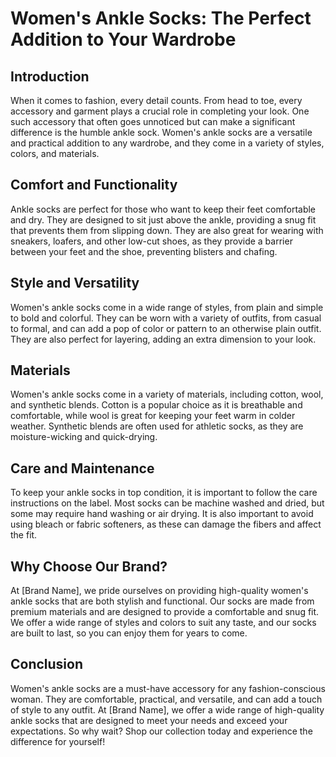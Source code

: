 # Women's Ankle Socks: The Perfect Addition to Your Wardrobe

## Introduction
When it comes to fashion, every detail counts. From head to toe, every accessory and garment plays a crucial role in completing your look. One such accessory that often goes unnoticed but can make a significant difference is the humble ankle sock. Women's ankle socks are a versatile and practical addition to any wardrobe, and they come in a variety of styles, colors, and materials.

## Comfort and Functionality
Ankle socks are perfect for those who want to keep their feet comfortable and dry. They are designed to sit just above the ankle, providing a snug fit that prevents them from slipping down. They are also great for wearing with sneakers, loafers, and other low-cut shoes, as they provide a barrier between your feet and the shoe, preventing blisters and chafing.

## Style and Versatility
Women's ankle socks come in a wide range of styles, from plain and simple to bold and colorful. They can be worn with a variety of outfits, from casual to formal, and can add a pop of color or pattern to an otherwise plain outfit. They are also perfect for layering, adding an extra dimension to your look.

## Materials
Women's ankle socks come in a variety of materials, including cotton, wool, and synthetic blends. Cotton is a popular choice as it is breathable and comfortable, while wool is great for keeping your feet warm in colder weather. Synthetic blends are often used for athletic socks, as they are moisture-wicking and quick-drying.

## Care and Maintenance
To keep your ankle socks in top condition, it is important to follow the care instructions on the label. Most socks can be machine washed and dried, but some may require hand washing or air drying. It is also important to avoid using bleach or fabric softeners, as these can damage the fibers and affect the fit.

## Why Choose Our Brand?
At [Brand Name], we pride ourselves on providing high-quality women's ankle socks that are both stylish and functional. Our socks are made from premium materials and are designed to provide a comfortable and snug fit. We offer a wide range of styles and colors to suit any taste, and our socks are built to last, so you can enjoy them for years to come.

## Conclusion
Women's ankle socks are a must-have accessory for any fashion-conscious woman. They are comfortable, practical, and versatile, and can add a touch of style to any outfit. At [Brand Name], we offer a wide range of high-quality ankle socks that are designed to meet your needs and exceed your expectations. So why wait? Shop our collection today and experience the difference for yourself!